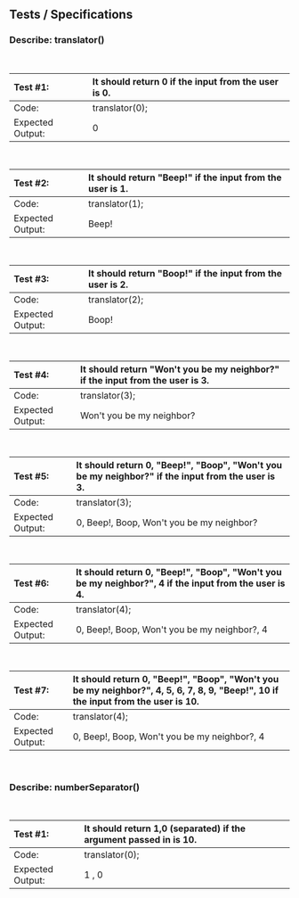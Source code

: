 ## Tests / Specifications

### Describe: translator()
<br>

|Test #1:         |It should return 0 if the input from the user is 0.|
|:---             | :---                                                |
|Code:            |translator(0);|
|Expected Output: | 0 |
<br>

|Test #2:         |It should return "Beep!" if the input from the user is 1.|
|:---             | :---                                                |
|Code:            |translator(1);|
|Expected Output: |Beep! |
<br>

|Test #3:         |It should return "Boop!" if the input from the user is 2.|
|:---             | :---                                                |
|Code:            |translator(2);|
|Expected Output: |Boop! |
<br>

|Test #4:         |It should return "Won't you be my neighbor?" if the input from the user is 3.|
|:---             | :---                                                |
|Code:            |translator(3);|
|Expected Output: |Won't you be my neighbor? |
<br>

|Test #5:         |It should return 0, "Beep!", "Boop", "Won't you be my neighbor?" if the input from the user is 3.|
|:---             | :---                                                |
|Code:            |translator(3);|
|Expected Output: |0, Beep!, Boop, Won't you be my neighbor? |
<br>

|Test #6:         |It should return 0, "Beep!", "Boop", "Won't you be my neighbor?", 4 if the input from the user is 4.|
|:---             | :---                                                |
|Code:            |translator(4);|
|Expected Output: |0, Beep!, Boop, Won't you be my neighbor?, 4 |
<br>

|Test #7:         |It should return 0, "Beep!", "Boop", "Won't you be my neighbor?", 4, 5, 6, 7, 8, 9, "Beep!", 10 if the input from the user is 10.|
|:---             | :---                                                |
|Code:            |translator(4);|
|Expected Output: |0, Beep!, Boop, Won't you be my neighbor?, 4 |
<br>

### Describe: numberSeparator()
<br>

|Test #1:         |It should return 1,0 (separated) if the argument passed in is 10.|
|:---             | :---                                                |
|Code:            |translator(0);|
|Expected Output: | 1 , 0 |
<br>